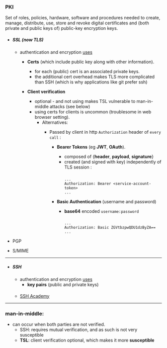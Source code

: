 
### PKI

Set of roles, policies, hardware, software and procedures needed to create, manage, distribute, use, store and revoke digital certificates and (both private and public keys of) public-key encryption keys.



- ##### SSL (now TLS)
    - authentication and encryption [uses](./tls_ssl.md)
        - **Certs** (which include public key along with other information).
            - for each (public) cert is an associated private keys.
            - the additional cert overhead makes TLS more complicated than SSH (which is why applications like git prefer ssh)

        - **Client verification**
            -  optional - and not using  makes TSL vulnerable to man-in-middle attacks (see below)
            - using certs for clients is uncommon (troublesome in web browser setting).
                - Alternatives:
                    - Passed by client in http `Authorization` header of `every call` :

                        - **Bearer Tokens** (eg **JWT**, **OAuth**). 
                            - composed of {**header**, **payload**, **signature**} 
                            - created (and signed with key) independently of TLS session :
                                #####
                                ```http
                                ...
                                Authorization: Bearer <service-account-token>
                                ...
                                ```

                        - **Basic Authentication** (username and password) 

                            - **base64** encoded `username:password` 
                                #####
                                ```http
                                ...
                                Authorization: Basic ZGVtbzpwQDU1dzByZA==
                                ...
                                ```
            
- PGP
- S/MIME

---

- ##### SSH
    - authentication and encryption [uses](./ssh.md)
        -  **key pairs** (public and private keys) 
    ####
    - [SSH Academy](https://www.ssh.com/academy/) 

---

### man-in-middle:
- can occur when both parties are not verified.
    - SSH: requires mutual verification, and as such is not very susceptible
    - **TSL**: client verification optional, which makes it more **susceptible**
















